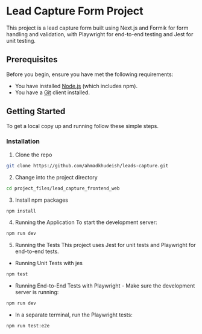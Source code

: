 # Lead Capture Form Project

This project is a lead capture form built using Next.js and Formik for form handling and validation, with Playwright for end-to-end testing and Jest for unit testing.

## Prerequisites

Before you begin, ensure you have met the following requirements:

- You have installed [Node.js](https://nodejs.org/) (which includes npm).
- You have a [Git](https://git-scm.com/) client installed.

## Getting Started

To get a local copy up and running follow these simple steps.

### Installation

1. Clone the repo

```sh
git clone https://github.com/ahmadkhudeish/leads-capture.git
```

2. Change into the project directory

```sh
cd project_files/lead_capture_frontend_web
```

3. Install npm packages

```sh
npm install
```

4. Running the Application
   To start the development server:

```sh
npm run dev
```

5. Running the Tests
   This project uses Jest for unit tests and Playwright for end-to-end tests.

- Running Unit Tests with jes

```sh
npm test
```

- Running End-to-End Tests with Playwright - Make sure the development server is running:

```sh
npm run dev
```

- In a separate terminal, run the Playwright tests:

```sh
npm run test:e2e
```
